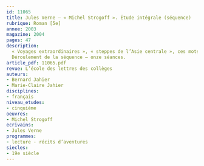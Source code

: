```yaml
---
id: 11065
title: Jules Verne – « Michel Strogoff ». Étude intégrale (séquence)
rubrique: Roman [5e]
annee: 2003
magazine: 2004
pages: 47
description: 
  « Voyages extraordinaires », « steppes de l’Asie centrale », ces mots ont fait rêver des milliers de jeunes lecteurs… Comment transmettre ce plaisir de lire, cette envie d’évasion aux collégiens d’aujourd’hui ? Par la lecture de « Michel Strogoff » dans une version abrégée qui permet de garder l’essentiel – le héros au grand cœur, les périls et les dangers surmontés, les méchants démasqués ; les contrées lointaines, les villes, les paysages désertiques, leurs habitants et leurs coutumes ; des moyens de locomotion universels (à pied, à cheval), locaux (tarentass, télègue), insolites (un bloc de glace !), bref une histoire qui ferait pâlir Nicolas Hulot ! La suppression des passages trop explicatifs, qui alourdissaient le texte, rend possible la construction d’une séquence trouvant sa place en fin de cinquième (excepté les séances 5 et 8) ou au cours de l’année de quatrième.
  Déroulement de la séquence – onze séances.
article_pdf: 11065.pdf
revue: L’école des lettres des collèges
auteurs:
- Bernard Jahier
- Marie-Claire Jahier
disciplines:
- français
niveau_etudes:
- cinquième
oeuvres:
- Michel Strogoff
ecrivains:
- Jules Verne
programmes:
- lecture - récits d’aventures
siecles:
- 19e siècle
---
```

